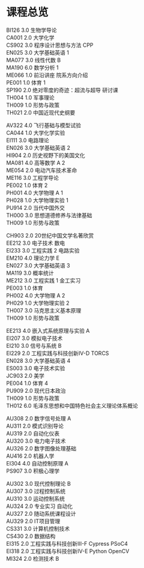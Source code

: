 # 课程总览
BI126 3.0 生物学导论  
CA001 2.0 大学化学  
CS902 3.0 程序设计思想与方法 CPP  
EN025 3.0 大学基础英语 1  
MA077 3.0 线性代数 B  
MA190 6.0 数学分析 1  
ME066 1.0 前沿讲座 院系方向介绍  
PE001 1.0 体育 1  
SP190 2.0 绝对零度的奇迹：超流与超导 研讨课  
TH004 1.0 军事理论  
TH009 1.0 形势与政策  
TH021 2.0 中国近现代史纲要  

AV322 4.0 飞行基础与模型试验  
CA044 1.0 大学化学实验  
EI111 3.0 电路理论  
EN026 3.0 大学基础英语 2  
HI904 2.0 历史视野下的美国文化  
MA081 4.0 高等数学 A 2  
ME054 2.0 电动汽车技术革命  
ME116 3.0 工程学导论  
PE002 1.0 体育 2  
PH001 4.0 大学物理 A 1  
PH028 1.0 大学物理实验 1  
PU914 2.0 当代中国外交  
TH000 3.0 思想道德修养与法律基础  
TH009 1.0 形势与政策  

CH903 2.0 20世纪中国文学名著欣赏  
EE212 3.0 电子技术 数电  
EI233 3.0 工程实践 2 电路实验  
EM210 4.0 理论力学 E  
EN027 3.0 大学基础英语 3  
MA119 3.0 概率统计  
ME212 3.0 工程实践 1 金工实习  
PE003 1.0 体育  
PH002 4.0 大学物理 A 2  
PH029 1.0 大学物理实验 2  
TH007 3.0 马克思主义基本原理  
TH009 1.0 形势与政策  

EE213 4.0 嵌入式系统原理与实验 A  
EI207 3.0 模拟电子技术  
EI210 3.0 信号与系统 B  
EI229 2.0 工程实践与科技创新IV-D TORCS  
EN028 3.0 大学基础英语 4  
ES003 3.0 电子技术实验  
JC903 2.0 美学  
PE004 1.0 体育 4  
PU909 2.0 现代日本政治  
TH009 1.0 形势与政策  
TH012 6.0 毛泽东思想和中国特色社会主义理论体系概论  

AU308 2.0 数字信号处理 A  
AU311 2.0 模式识别导论  
AU319 2.0 自动化仪表  
AU320 3.0 电力电子技术  
AU326 2.0 数字图像处理基础  
AU416 2.0 机器人学  
EI304 4.0 自动控制原理 A  
PS907 3.0 积极心理学  

AU302 3.0 现代控制理论 B  
AU307 3.0 过程控制系统  
AU310 3.0 运动控制系统  
AU324 2.0 专业实习 自动化  
AU327 2.0 随动系统课程设计  
AU329 2.0 IT项目管理  
CS331 3.0 计算机控制技术  
CS430 2.0 数据结构  
EI315 2.0 工程实践与科技创新III-F Cypress PSoC4  
EI318 2.0 工程实践与科技创新IV-E Python OpenCV  
MI324 2.0 检测技术 B  


